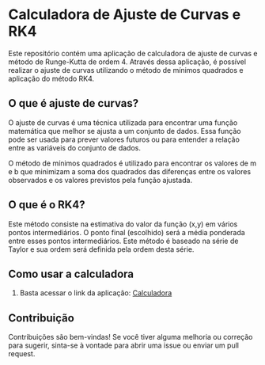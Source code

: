 # Calculadora de Ajuste de Curvas e RK4

Este repositório contém uma aplicação de calculadora de ajuste de curvas e método de Runge-Kutta de ordem 4. Através dessa aplicação, é possível realizar o ajuste de curvas utilizando o método de mínimos quadrados e aplicação do método RK4.

## O que é ajuste de curvas?

O ajuste de curvas é uma técnica utilizada para encontrar uma função matemática que melhor se ajusta a um conjunto de dados. Essa função pode ser usada para prever valores futuros ou para entender a relação entre as variáveis do conjunto de dados.

O método de mínimos quadrados é utilizado para encontrar os valores de m e b que minimizam a soma dos quadrados das diferenças entre os valores observados e os valores previstos pela função ajustada.

## O que é o RK4?
Este método consiste na estimativa do valor da função (x,y) em vários pontos intermediários. O ponto final (escolhido) será a média ponderada entre esses pontos intermediários. Este método é baseado na série de Taylor e sua ordem será definida pela ordem desta série.

## Como usar a calculadora

1. Basta acessar o link da aplicação: [Calculadora](https://hugobsan.me/Calculadora_AjusteLinear_RK4/)

## Contribuição

Contribuições são bem-vindas! Se você tiver alguma melhoria ou correção para sugerir, sinta-se à vontade para abrir uma issue ou enviar um pull request.